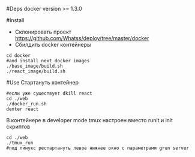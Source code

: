 #Deps
docker version >= 1.3.0

#Install
* Склонировать проект https://github.com/Whatss/deploy/tree/master/docker
* Сбилдить docker контейнеры
```shell
cd docker
#and install next docker images
./base_image/build.sh
./react_image/build.sh
```

#Use
Стартануть контейнер
```shell
#если уже существует dkill react
cd ./web
./docker_run.sh
denter react
```

В контейнере в developer mode tmux настроен вместо runit и init скриптов
```shell
cd ./web
./tmux_run
#под линукс рестартануть левое нижнее окно с параметрами grun server
```


